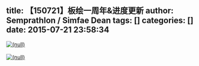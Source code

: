 title: 【150721】板绘一周年&进度更新
author: Semprathlon / Simfae Dean
tags: []
categories: []
date: 2015-07-21 23:58:34
---
<a href="/blog/uploads/2015/07/IMG_5299.png"><img src="/blog/uploads/2015/07/IMG_5299.png" alt="(null)" class="alignnone size-full" /></a><br /><br /><a href="/blog/uploads/2015/07/IMG_5291.png"><img src="/blog/uploads/2015/07/IMG_5291.png" alt="(null)" class="alignnone size-full" /></a>